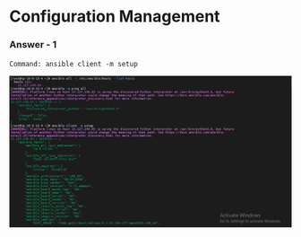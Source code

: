 # Configuration Management

### Answer - 1

```
Command: ansible client -m setup
```

![Answer-1](image.png)
